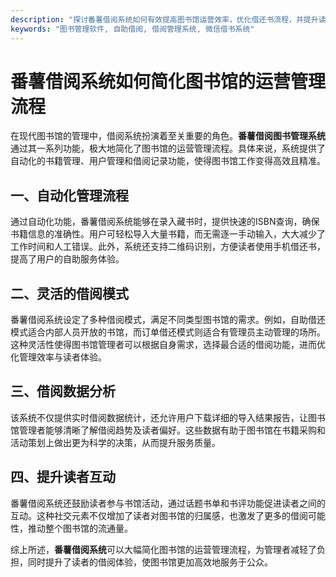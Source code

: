```yaml
---
description: "探讨番薯借阅系统如何有效提高图书馆运营效率，优化借还书流程，并提升读者体验。"
keywords: "图书管理软件, 自助借阅, 借阅管理系统, 微信借书系统"
---
```

# 番薯借阅系统如何简化图书馆的运营管理流程

在现代图书馆的管理中，借阅系统扮演着至关重要的角色。**番薯借阅图书管理系统**通过其一系列功能，极大地简化了图书馆的运营管理流程。具体来说，系统提供了自动化的书籍管理、用户管理和借阅记录功能，使得图书馆工作变得高效且精准。

## 一、自动化管理流程

通过自动化功能，番薯借阅系统能够在录入藏书时，提供快速的ISBN查询，确保书籍信息的准确性。用户可轻松导入大量书籍，而无需逐一手动输入，大大减少了工作时间和人工错误。此外，系统还支持二维码识别，方便读者使用手机借还书，提高了用户的自助服务体验。

## 二、灵活的借阅模式

番薯借阅系统设定了多种借阅模式，满足不同类型图书馆的需求。例如，自助借还模式适合内部人员开放的书馆，而订单借还模式则适合有管理员主动管理的场所。这种灵活性使得图书馆管理者可以根据自身需求，选择最合适的借阅功能，进而优化管理效率与读者体验。

## 三、借阅数据分析

该系统不仅提供实时借阅数据统计，还允许用户下载详细的导入结果报告，让图书馆管理者能够清晰了解借阅趋势及读者偏好。这些数据有助于图书馆在书籍采购和活动策划上做出更为科学的决策，从而提升服务质量。

## 四、提升读者互动

番薯借阅系统还鼓励读者参与书馆活动，通过话题书单和书评功能促进读者之间的互动。这种社交元素不仅增加了读者对图书馆的归属感，也激发了更多的借阅可能性，推动整个图书馆的流通量。

综上所述，**番薯借阅系统**可以大幅简化图书馆的运营管理流程，为管理者减轻了负担，同时提升了读者的借阅体验，使图书馆更加高效地服务于公众。
